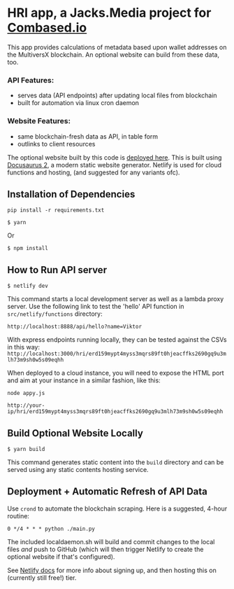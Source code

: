 # HRI app, a Jacks.Media project for [Combased.io](http//combased.io)

This app provides calculations of metadata based upon wallet addresses on the MultiversX blockchain. An optional website can build from these data, too.

### API Features:
- serves data (API endpoints) after updating local files from blockchain
- built for automation via linux cron daemon


### Website Features:
- same blockchain-fresh data as API, in table form
- outlinks to client resources

The optional website built by this code is [deployed here](https://comverse.netlify.app/). This is built using [Docusaurus 2](https://docusaurus.io/), a modern static website generator. Netlify is used for cloud functions and hosting, (and suggested for any variants ofc).

## Installation of Dependencies
```
pip install -r requirements.txt
```

```
$ yarn
```
Or
```
$ npm install
```

## How to Run API server

```
$ netlify dev
```
This command starts a local development server as well as a lambda proxy server. Use the following link to test the 'hello' API function in ```src/netlify/functions``` directory:

```http://localhost:8888/api/hello?name=Viktor```

With express endpoints running locally, they can be tested against the CSVs in this way:
`http://localhost:3000/hri/erd159mypt4myss3mqrs89ft0hjeacffks2690gq9u3mlh73m9sh0w5s09eqhh`

When deployed to a cloud instance, you will need to expose the HTML port and aim at your instance in a similar fashion, like this:

```
node appy.js
```

`http://your-ip/hri/erd159mypt4myss3mqrs89ft0hjeacffks2690gq9u3mlh73m9sh0w5s09eqhh`



## Build Optional Website Locally

```
$ yarn build
```

This command generates static content into the `build` directory and can be served using any static contents hosting service.

## Deployment + Automatic Refresh of API Data

Use ```crond``` to automate the blockchain scraping. Here is a suggested, 4-hour routine:

```
0 */4 * * * python ./main.py
```

The included localdaemon.sh will build and commit changes to the local files *and* push to GitHub (which will then trigger Netlify to create the optional website if that's configured).

See [Netlify docs](https://www.netlify.com/products/deploy-previews/?utm_medium=paid_search&utm_source=google&utm_campaign=GS_Connect:+Netlify+Brand&utm_term=netlify) for more info about signing up, and then hosting this on (currently still free!) tier.